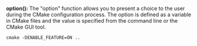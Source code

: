 **option():** The "option" function allows you to present a choice to the user during the CMake configuration process. The option is defined as a variable in CMake files and the value is specified from the command line or the CMake GUI tool.

```
cmake -DENABLE_FEATURE=ON ..
```